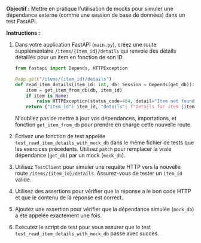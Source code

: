 **Objectif :** Mettre en pratique l'utilisation de mocks pour simuler une dépendance externe (comme une session de base de données) dans un test FastAPI.

**Instructions :**

1. Dans votre application FastAPI (`main.py`), créez une route supplémentaire `/items/{item_id}/details` qui renvoie des détails détaillés pour un item en fonction de son ID.

   ```python
   from fastapi import Depends, HTTPException

   @app.get("/items/{item_id}/details")
   def read_item_details(item_id: int, db: Session = Depends(get_db)):
       item = get_item_from_db(db, item_id)
       if item is None:
           raise HTTPException(status_code=404, detail="Item not found")
       return {"item_id": item_id, "details": f"Details for item {item_id}"}
   ```

   N'oubliez pas de mettre à jour vos dépendances, importations, et fonction `get_item_from_db` pour prendre en charge cette nouvelle route.

2. Écrivez une fonction de test appelée `test_read_item_details_with_mock_db` dans le même fichier de tests que les exercices précédents. Utilisez `patch` pour remplacer la vraie dépendance (`get_db`) par un mock (`mock_db`).

3. Utilisez `TestClient` pour simuler une requête HTTP vers la nouvelle route `/items/{item_id}/details`. Assurez-vous de tester un `item_id` valide.

4. Utilisez des assertions pour vérifier que la réponse a le bon code HTTP et que le contenu de la réponse est correct.

5. Ajoutez une assertion pour vérifier que la dépendance simulée (`mock_db`) a été appelée exactement une fois.

6. Exécutez le script de test pour vous assurer que le test `test_read_item_details_with_mock_db` passe avec succès.